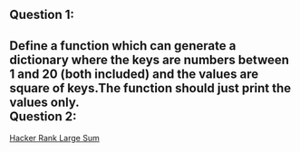 Question 1:
------------
Define a function which can generate a dictionary where the keys are numbers 
between 1 and 20 (both included) and the values are square of keys.The function should just print the values only.  \
Question 2:
-----------
[Hacker Rank Large Sum](https://www.hackerrank.com/contests/projecteuler/challenges/euler013)
